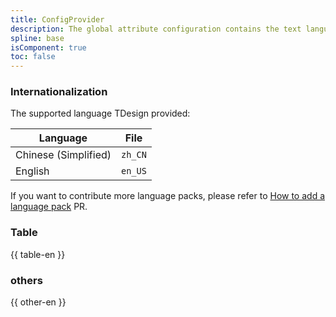 ```yaml
---
title: ConfigProvider
description: The global attribute configuration contains the text language configuration of each component and other common configurations to reduce duplicate common configurations.
spline: base
isComponent: true
toc: false
---
```


### Internationalization

The supported language TDesign provided:

Language | File
-- | --
Chinese (Simplified) | `zh_CN`
English | `en_US`


If you want to contribute more language packs, please refer to [How to add a language pack](https://github.com/Tencent/tdesign-common/blob/develop/js/global-config/locale/CONTRIBUTING.md) PR.

### Table 

{{ table-en }}

### others

{{ other-en }}
